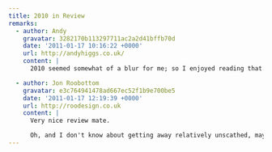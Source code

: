 ```yaml
---
title: 2010 in Review
remarks:
  - author: Andy
    gravatar: 3282170b113297711ac2a2d41bffb70d
    date: '2011-01-17 10:16:22 +0000'
    url: http://andyhiggs.co.uk/
    content: |
      2010 seemed somewhat of a blur for me; so I enjoyed reading that. I also had forgot about your F1 prediction tweet until now; just sticking your flag in the bragging rights I see... ;)

  - author: Jon Roobottom
    gravatar: e3c764941478ad667ec52f1b9e700be5
    date: '2011-01-17 12:19:39 +0000'
    url: http://roodesign.co.uk
    content: |
      Very nice review mate.

      Oh, and I don't know about getting away relatively unscathed, maybe you've blocked out the tying up and de-bagging around the bonfire.
---
```

